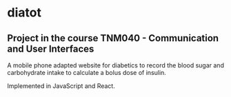 # diatot

## Project in the course TNM040 - Communication and User Interfaces

A mobile phone adapted website for diabetics to record the blood sugar and carbohydrate intake to calculate a bolus dose of insulin.

Implemented in JavaScript and React.

